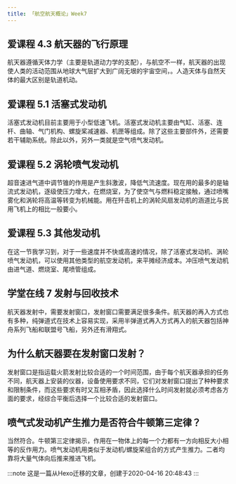 ```yaml
---
title: 「航空航天概论」Week7
---
```


## 爱课程 4.3 航天器的飞行原理

航天器遵循天体力学（主要是轨道动力学的支配），与航空不一样，航天器的出现使人类的活动范围从地球大气层扩大到广阔无垠的宇宙空间，。人造天体与自然天体的最大区别是轨道机动。

## 爱课程 5.1 活塞式发动机

活塞式发动机目前主要用于小型低速飞机。活塞式发动机主要由气缸、活塞、连杆、曲轴、气门机构、螺旋桨减速器、机匣等组成。除了这些主要部件外，还需要若干辅助系统。除此以外，另外一类就是空气喷气发动机。

## 爱课程 5.2 涡轮喷气发动机

超音速进气道中调节锥的作用是产生斜激波，降低气流速度。现在用的最多的是轴流式发动机，逐级使压力增大，在燃烧室，为了使空气与燃料稳定接触，通过喷嘴雾化和涡轮将高温等转变为机械能。用在歼击机上的涡轮风扇发动机的涵道比与民用飞机上的相比一般要小。

## 爱课程 5.3 其他发动机

在这一节我学习到，对于一些速度并不快或高速的情况，除了活塞式发动机、涡轮喷气发动机，可以使用其他类型的航空发动机，来平摊经济成本。冲压喷气发动机由进气道、燃烧室、尾喷管组成。

## 学堂在线 7 发射与回收技术

航天器发射中，需要发射窗口，发射窗口需要满足很多条件。航天器的再入方式也有多种，纯弹道式在技术上容易实现，采用半弹道式再入方式再入的航天器包括神舟系列飞船和联盟号飞船，另外还有滑翔式。

## 为什么航天器要在发射窗口发射？

发射窗口是指运载火箭发射比较合适的一个时间范围，由于每个航天器承担的任务不同，航天器上安装的仪器，设备使用要求不同，它们对发射窗口提出了种种要求和限制条件，而这些要求有时又互相矛盾，因此选择什么时间发射就必须考虑各方面的要求，经综合平衡后选择一个比较合适的发射窗口。

## 喷气式发动机产生推力是否符合牛顿第三定律？

当然符合。牛顿第三定律揭示，作用在一物体上的每一个力都有一方向相反大小相等的反作用力。喷气发动机用类似于发动机/螺旋桨组合的方式产生推力。二者均靠将大量气体向后推来推进飞机。

:::note
这是一篇从Hexo迁移的文章，创建于2020-04-16 20:48:43
:::
